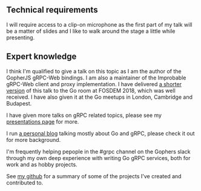 ## Technical requirements

I will require access to a clip-on microphone as the first part of my talk will
be a matter of slides and I like to walk around the stage a little while
presenting.

## Expert knowledge

I think I'm qualified to give a talk on this topic as I am the author of the
GopherJS gRPC-Web bindings. I am also a maintainer of the Improbable gRPC-Web
client and proxy implementation. I have delivered
[a shorter version](<https://video.fosdem.org/2018/H.1308%20(Rolin)/gopherjs.webm>)
of this talk to the Go room at FOSDEM 2018, which was well received. I have also
given it at the Go meetups in London, Cambridge and Budapest.

I have given more talks on gRPC related topics, please see my
[presentations page](https://jbrandhorst.com/page/presentations/) for more.

I run [a personal blog](https://jbrandhorst.com) talking mostly about Go and
gRPC, please check it out for more background.

I'm frequently helping pepople in the #grpc channel on the Gophers slack through
my own deep experience with writing Go gRPC services, both for work and as hobby
projects.

See [my github](https://github.com/johanbrandhorst) for a summary of some of the
projects I've created and contributed to.
